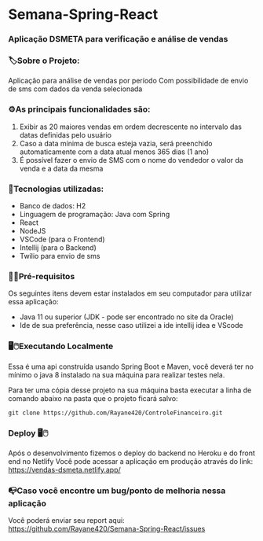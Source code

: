 # Semana-Spring-React
### Aplicação DSMETA para verificação e análise de vendas

### 🏷️Sobre o Projeto:

Aplicação para análise de vendas por período Com possibilidade de envio de sms com dados da venda selecionada

### ⚙️As principais funcionalidades são:

1. Exibir as 20 maiores vendas em ordem decrescente no intervalo das datas definidas pelo usuário
2. Caso a data mínima de busca esteja vazia, será preenchido automaticamente com a data atual menos 365 dias (1 ano)
3. É possível fazer o envio de SMS com o nome do vendedor o valor da venda e a data da mesma

### 🚀Tecnologias utilizadas:

- Banco de dados:  H2 <br>
- Linguagem de programação: Java com Spring
- React 
- NodeJS
- VSCode (para o Frontend)
- Intellij (para o Backend)
- Twilio para envio de sms


### 🚨🔧Pré-requisitos 
Os seguintes itens devem estar instalados em seu computador para utilizar essa aplicação:
- Java 11 ou superior (JDK - pode ser encontrado no site da Oracle)
- Ide de sua preferência, nesse caso utilizei a ide intellij idea e VScode

### 🖥️🖱️Executando Localmente
Essa é uma api construída usando Spring Boot e Maven, você deverá ter no mínimo o java 8 instalado na sua máquina para realizar testes nela.

Para ter uma cópia desse projeto na sua máquina basta executar a linha de comando abaixo na pasta que o projeto ficará salvo:

```
git clone https://github.com/Rayane420/ControleFinanceiro.git
```
### Deploy 🖥️🖱️
Após o desenvolvimento fizemos o deploy do backend no Heroku e do front end no Netlify
Você pode acessar a aplicação em produção através do link: https://vendas-dsmeta.netlify.app/

### 📭Caso você encontre um bug/ponto de melhoria nessa aplicação

Você poderá enviar seu report aqui: https://github.com/Rayane420/Semana-Spring-React/issues
